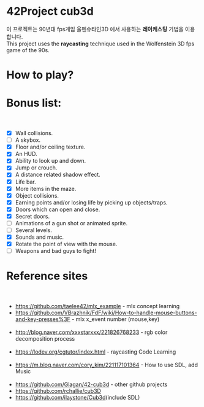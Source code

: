 # 42Project cub3d<br>

이 프로젝트는 90년대 fps게임 울펜슈타인3D 에서 사용하는 __레이케스팅__ 기법을 이용합니다.<br>
This project uses the __raycasting__ technique used in the Wolfenstein 3D fps game of the 90s.<br>


# How to play?<br>
# Bonus list:<br><br>
- [x] Wall collisions.<br>
- [ ] A skybox.<br>
- [x] Floor and/or ceiling texture.<br>
- [x] An HUD.<br>
- [x] Ability to look up and down.<br>
- [x] Jump or crouch.<br>
- [x] A distance related shadow effect.<br>
- [x] Life bar.<br>
- [x] More items in the maze.<br>
- [x] Object collisions.<br>
- [x] Earning points and/or losing life by picking up objects/traps.
- [x] Doors which can open and close.<br>
- [x] Secret doors.<br>
- [ ] Animations of a gun shot or animated sprite.<br>
- [ ] Several levels.<br>
- [x] Sounds and music.<br>
- [x] Rotate the point of view with the mouse.<br>
- [ ] Weapons and bad guys to fight!<br>
# Reference sites<br><br>
- <https://github.com/taelee42/mlx_example> - mlx concept learning<br>
- <https://github.com/VBrazhnik/FdF/wiki/How-to-handle-mouse-buttons-and-key-presses%3F> - mlx x_event number (mouse,key)<br><br>
- <http://blog.naver.com/xxxstarxxx/221826768233> - rgb color decomposition process<br><br>
- <https://lodev.org/cgtutor/index.html> - raycasting Code Learning<br><br>
- <https://m.blog.naver.com/cory_kim/221117101364> - How to use SDL, add Music<br><br>
- <https://github.com/Glagan/42-cub3d> - other github projects<br>
- <https://github.com/rchallie/cub3D><br>
- <https://github.com/ilaystone/Cub3d>(include SDL)<br><br>
